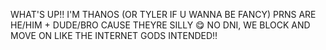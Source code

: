 WHAT'S UP!! I'M THANOS (OR TYLER IF U WANNA BE FANCY)
PRNS ARE HE/HIM + DUDE/BRO CAUSE THEYRE SILLY 😋
NO DNI, WE BLOCK AND MOVE ON LIKE THE INTERNET GODS INTENDED‼️
